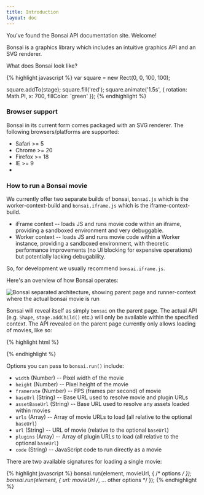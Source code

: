 ```yaml
---
title: Introduction
layout: doc
---
```


You've found the Bonsai API documentation site. Welcome!

Bonsai is a graphics library which includes an intuitive graphics API and an SVG renderer.

What does Bonsai look like?

<!--runnable:{height:200}-->
{% highlight javascript %}
var square = new Rect(0, 0, 100, 100);

square.addTo(stage);
square.fill('red');
square.animate('1.5s', {
  rotation: Math.PI,
  x: 700,
  fillColor: 'green'
});
{% endhighlight %}

### Browser support

Bonsai in its current form comes packaged with an SVG renderer. The following browsers/platforms are supported:

 * Safari >= 5
 * Chrome >= 20
 * Firefox >= 18
 * IE >= 9
 * 

### How to run a Bonsai movie

We currently offer two separate builds of bonsai, `bonsai.js` which is the worker-context-build and `bonsai.iframe.js` which is the iframe-context-build.

 * iFrame context -- loads JS and runs movie code within an iframe, providing a sandboxed environment and very debuggable.
 * Worker context -- loads JS and runs movie code within a Worker instance, providing a sandboxed environment, with theoretic performance improvements (no UI blocking for expensive operations) but potentially lacking debugability.

So, for development we usually recommend `bonsai.iframe.js`.

Here's an overview of how Bonsai operates:

<img src="/assets/bonsai-overview.png" alt="Bonsai separated architecture, showing parent page and runner-context where the actual bonsai movie is run" />

Bonsai will reveal itself as simply `bonsai` on the parent page. The actual API (e.g. `Shape`, `stage.addChild()` etc.) will only be available within the specified context. The API revealed on the parent page currently only allows loading of movies, like so:

{% highlight html %}
<div id="movie"></div>

<script src="bonsai.iframe.js"></script>
<script>
  bonsai.run(
    document.getElementById('movie'),
    'path/to/my_movie.js',
    {
      width: 500,
      height: 400
    }
  );
</script>
{% endhighlight %}

Options you can pass to `bonsai.run()` include:

 * `width` (Number) -- Pixel width of the movie
 * `height` (Number) -- Pixel height of the movie
 * `framerate` (Number) -- FPS (frames per second) of movie
 * `baseUrl` (String) -- Base URL used to resolve movie and plugin URLs
 * `assetBaseUrl` (String) -- Base URL used to resolve any assets loaded within movies
 * `urls` (Array) -- Array of movie URLs to load (all relative to the optional `baseUrl`)
 * `url` (String) -- URL of movie (relative to the optional `baseUrl`)
 * `plugins` (Array) -- Array of plugin URLs to load (all relative to the optional `baseUrl`)
 * `code` (String) -- JavaScript code to run directly as a movie

There are two available signatures for loading a single movie:

{% highlight javascript %}
bonsai.run(element, movieUrl, { /* options */ });
bonsai.run(element, { url: movieUrl /*, ... other options */ });
{% endhighlight %}
